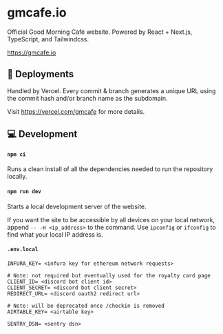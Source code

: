# gmcafe.io
Official Good Morning Café website. Powered by React + Next.js, TypeScript, and Tailwindcss.

https://gmcafe.io

## :ship: Deployments
Handled by Vercel. Every commit & branch generates a unique URL using the commit hash and/or branch name as the subdomain. 

Visit https://vercel.com/gmcafe for more details.

## :computer: Development
#### `npm ci`
Runs a clean install of all the dependencies needed to run the repository locally.

#### `npm run dev`
Starts a local development server of the website.

If you want the site to be accessible by all devices on your local network, append `-- -H <ip_address>` to the command. Use `ipconfig` or `ifconfig` to find what your local IP address is.

#### `.env.local`
```
INFURA_KEY= <infura key for ethereum network requests>

# Note: not required but eventually used for the royalty card page
CLIENT_ID= <discord bot client id>
CLIENT_SECRET= <discord bot client secret>
REDIRECT_URL= <discord oauth2 redirect url>

# Note: will be deprecated once /checkin is removed
AIRTABLE_KEY= <airtable key>

SENTRY_DSN= <sentry dsn>
```
